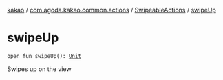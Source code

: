 [kakao](../../index.md) / [com.agoda.kakao.common.actions](../index.md) / [SwipeableActions](index.md) / [swipeUp](./swipe-up.md)

# swipeUp

`open fun swipeUp(): `[`Unit`](https://kotlinlang.org/api/latest/jvm/stdlib/kotlin/-unit/index.html)

Swipes up on the view

